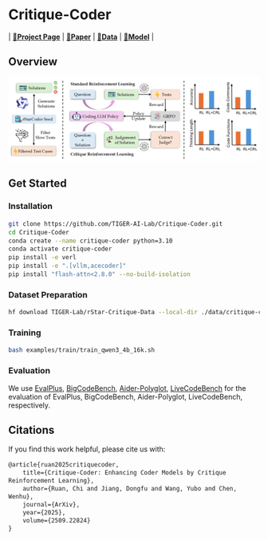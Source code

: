 # Critique-Coder

| [**🚀Project Page**](https://tiger-ai-lab.github.io/Critique-Coder/) | [**📖Paper**](https://arxiv.org/abs/2509.22824) | [**🤗Data**](https://huggingface.co/datasets/TIGER-Lab/rStar-Critique-Data) | [**🤗Model**](https://huggingface.co/collections/TIGER-Lab/critique-coder-68dbdcdf09dbf87ed11822e4) |

## Overview
![./assets/images/crl_teaser.jpg](./assets/images/crl_teaser.jpg)

## Get Started
### Installation
```bash
git clone https://github.com/TIGER-AI-Lab/Critique-Coder.git
cd Critique-Coder
conda create --name critique-coder python=3.10
conda activate critique-coder
pip install -e verl
pip install -e ".[vllm,acecoder]"
pip install "flash-attn<2.8.0" --no-build-isolation
```

### Dataset Preparation
```bash
hf download TIGER-Lab/rStar-Critique-Data --local-dir ./data/critique-coder-dataset --repo dataset
```

### Training
```bash
bash examples/train/train_qwen3_4b_16k.sh
```
### Evaluation
We use [EvalPlus](https://github.com/evalplus/evalplus), [BigCodeBench](https://github.com/bigcode-project/bigcodebench), [Aider-Polyglot](https://github.com/Aider-AI/aider/tree/main/benchmark), [LiveCodeBench](https://github.com/LiveCodeBench/LiveCodeBench) for the evaluation of EvalPlus, BigCodeBench, Aider-Polyglot, LiveCodeBench, respectively.

## Citations
If you find this work helpful, please cite us with:
```
@article{ruan2025critiquecoder,
    title={Critique-Coder: Enhancing Coder Models by Critique Reinforcement Learning},
    author={Ruan, Chi and Jiang, Dongfu and Wang, Yubo and Chen, Wenhu},
    journal={ArXiv},
    year={2025},
    volume={2509.22824}
}
```
